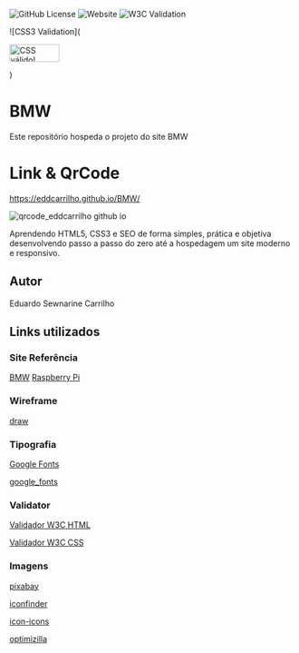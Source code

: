 ![GitHub License](https://img.shields.io/github/license/EddCarrilho/BMW)
![Website](https://img.shields.io/website?url=https%3A%2F%2Feddcarrilho.github.io%2FBMW%2F)
![W3C Validation](https://img.shields.io/w3c-validation/html?targetUrl=https%3A%2F%2Feddcarrilho.github.io%2FBMW%2F)

![CSS3 Validation](<p>
<a href="http://jigsaw.w3.org/css-validator/check/referer">
    <img style="border:0;width:88px;height:31px"
        src="http://jigsaw.w3.org/css-validator/images/vcss-blue"
        alt="CSS válido!" />
    </a>
</p>)

# BMW
Este repositório hospeda o projeto do site BMW
# Link & QrCode

https://eddcarrilho.github.io/BMW/

![qrcode_eddcarrilho github io](https://github.com/EddCarrilho/BMW/assets/129779868/d3df2010-a725-45d2-ab97-cac0c9418c93)

Aprendendo HTML5, CSS3 e SEO de forma simples, prática e objetiva desenvolvendo passo a passo do zero até a hospedagem um site moderno e responsivo.
## Autor
Eduardo Sewnarine Carrilho
## Links utilizados
### Site Referência
[BMW](https://www.bmw.com.br/pt/index.html)
[Raspberry Pi](https://www.raspberrypi.com/)
### Wireframe
[draw](https://draw.io/)
### Tipografia
[Google Fonts](https://fonts.google.com)

[google_fonts](https://fonts.google.com/specimen/Gantari?query=anta)
### Validator
[Validador W3C HTML](https://validator.w3.org/#validate_by_upload)

[Validador W3C CSS](https://jigsaw.w3.org/css-validator/#validate_by_upload)
### Imagens
[pixabay](https://pixabay.com/)

[iconfinder](https://www.iconfinder.com/)

[icon-icons](https://icon-icons.com/)

[optimizilla](https://imagecompressor.com/pt/)
